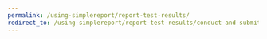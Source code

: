 ```yaml
---
permalink: /using-simplereport/report-test-results/
redirect_to: /using-simplereport/report-test-results/conduct-and-submit-tests/
---
```

